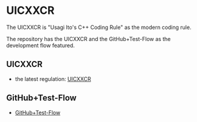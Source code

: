 # UICXXCR

The UICXXCR is "Usagi Ito's C++ Coding Rule" as the modern coding rule.

The repository has the UICXXCR and the GitHub+Test-Flow as the development flow featured.

## UICXXCR

- the latest regulation: [UICXXCR](UICXXCR.md)

## GitHub+Test-Flow

- [GitHub+Test-Flow](github+test-flow.md)

